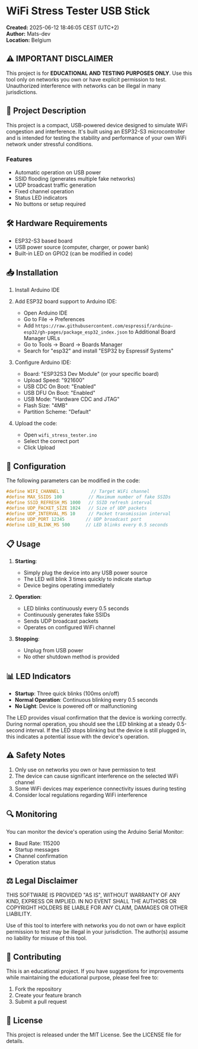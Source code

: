 # WiFi Stress Tester USB Stick

**Created:** 2025-06-12 18:46:05 CEST (UTC+2)  
**Author:** Mats-dev  
**Location:** Belgium

## ⚠️ IMPORTANT DISCLAIMER

This project is for **EDUCATIONAL AND TESTING PURPOSES ONLY**. Use this tool only on networks you own or have explicit permission to test. Unauthorized interference with networks can be illegal in many jurisdictions.

## 📝 Project Description

This project is a compact, USB-powered device designed to simulate WiFi congestion and interference. It's built using an ESP32-S3 microcontroller and is intended for testing the stability and performance of your own WiFi network under stressful conditions.

### Features

- Automatic operation on USB power
- SSID flooding (generates multiple fake networks)
- UDP broadcast traffic generation
- Fixed channel operation
- Status LED indicators
- No buttons or setup required

## 🛠️ Hardware Requirements

- ESP32-S3 based board
- USB power source (computer, charger, or power bank)
- Built-in LED on GPIO2 (can be modified in code)

## 📥 Installation

1. Install Arduino IDE
2. Add ESP32 board support to Arduino IDE:
   - Open Arduino IDE
   - Go to File -> Preferences
   - Add `https://raw.githubusercontent.com/espressif/arduino-esp32/gh-pages/package_esp32_index.json` to Additional Board Manager URLs
   - Go to Tools -> Board -> Boards Manager
   - Search for "esp32" and install "ESP32 by Espressif Systems"

3. Configure Arduino IDE:
   - Board: "ESP32S3 Dev Module" (or your specific board)
   - Upload Speed: "921600"
   - USB CDC On Boot: "Enabled"
   - USB DFU On Boot: "Enabled"
   - USB Mode: "Hardware CDC and JTAG"
   - Flash Size: "4MB"
   - Partition Scheme: "Default"

4. Upload the code:
   - Open `wifi_stress_tester.ino`
   - Select the correct port
   - Click Upload

## 🔧 Configuration

The following parameters can be modified in the code:

```cpp
#define WIFI_CHANNEL 1          // Target WiFi channel
#define MAX_SSIDS 100          // Maximum number of fake SSIDs
#define SSID_REFRESH_MS 1000   // SSID refresh interval
#define UDP_PACKET_SIZE 1024   // Size of UDP packets
#define UDP_INTERVAL_MS 10     // Packet transmission interval
#define UDP_PORT 12345        // UDP broadcast port
#define LED_BLINK_MS 500      // LED blinks every 0.5 seconds
```

## 📋 Usage

1. **Starting**: 
   - Simply plug the device into any USB power source
   - The LED will blink 3 times quickly to indicate startup
   - Device begins operating immediately

2. **Operation**:
   - LED blinks continuously every 0.5 seconds
   - Continuously generates fake SSIDs
   - Sends UDP broadcast packets
   - Operates on configured WiFi channel

3. **Stopping**:
   - Unplug from USB power
   - No other shutdown method is provided

## 📊 LED Indicators

- **Startup**: Three quick blinks (100ms on/off)
- **Normal Operation**: Continuous blinking every 0.5 seconds
- **No Light**: Device is powered off or malfunctioning

The LED provides visual confirmation that the device is working correctly. During normal operation, you should see the LED blinking at a steady 0.5-second interval. If the LED stops blinking but the device is still plugged in, this indicates a potential issue with the device's operation.

## ⚠️ Safety Notes

1. Only use on networks you own or have permission to test
2. The device can cause significant interference on the selected WiFi channel
3. Some WiFi devices may experience connectivity issues during testing
4. Consider local regulations regarding WiFi interference

## 🔍 Monitoring

You can monitor the device's operation using the Arduino Serial Monitor:
- Baud Rate: 115200
- Startup messages
- Channel confirmation
- Operation status

## ⚖️ Legal Disclaimer

THIS SOFTWARE IS PROVIDED "AS IS", WITHOUT WARRANTY OF ANY KIND, EXPRESS OR IMPLIED. IN NO EVENT SHALL THE AUTHORS OR COPYRIGHT HOLDERS BE LIABLE FOR ANY CLAIM, DAMAGES OR OTHER LIABILITY.

Use of this tool to interfere with networks you do not own or have explicit permission to test may be illegal in your jurisdiction. The author(s) assume no liability for misuse of this tool.

## 🤝 Contributing

This is an educational project. If you have suggestions for improvements while maintaining the educational purpose, please feel free to:
1. Fork the repository
2. Create your feature branch
3. Submit a pull request

## 📜 License

This project is released under the MIT License. See the LICENSE file for details.
